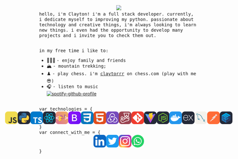 <div align="center">
  <img src="https://user-images.githubusercontent.com/113382266/229936773-53061f97-8a32-401d-a5da-01235fc69cc2.gif" width="400" />
</div>

<samp>
  hello, i'm Clayton! i'm a full stack developer. currently, i dedicate myself to improving my python.
  passionate about technology and creative things, i'm always looking to learn new things. i even had the opportunity to develop many projects and i invite you to check them out.
</samp>


<br><samp>in my free time i like to:</samp>


- 🚴🏾‍♀️ <samp>- enjoy family and friends</samp>
- 🏔️ <samp>- mountain trekking;</samp>
- ♟️ <samp>- play chess. i'm <a href="https://www.chess.com/member/claytorrr">claytorrr</a> on chess.com (play with me 😎)</samp>
- 🎧 <samp>- listen to music</samp><br>
[![spotify-github-profile](https://spotify-github-profile.vercel.app/api/view?uid=claytoncnx&cover_image=true&theme=novatorem&show_offline=false&background_color=121212&interchange=true&bar_color=53b14f&bar_color_cover=false)](https://github.com/kittinan/spotify-github-profile)

<br>
<samp>var technologies = {</samp>
<div align="center">
  <div style="display: flex; justify-content: center; align-items: center;">
    <img src="https://github.com/tandpfun/skill-icons/blob/main/icons/JavaScript.svg" alt="JavaScript" width="40">
    <img src="https://github.com/tandpfun/skill-icons/blob/main/icons/Python-Dark.svg" alt="Python" width="40">
    <img src="https://github.com/tandpfun/skill-icons/blob/main/icons/TypeScript.svg" alt="TypeScript" width="40">
    <img src="https://github.com/tandpfun/skill-icons/blob/main/icons/React-Dark.svg" alt="React" width="40">
    <img src="https://github.com/tandpfun/skill-icons/blob/main/icons/StyledComponents.svg" alt="StyledComponent" width="40">
    <img src="https://github.com/tandpfun/skill-icons/blob/main/icons/Bootstrap.svg" alt="Bootstrap" width="40">
    <img src="https://github.com/tandpfun/skill-icons/blob/main/icons/CSS.svg" alt="CSS3" width="40"> 
    <img src="https://github.com/tandpfun/skill-icons/blob/main/icons/HTML.svg" alt="HTML5" width="40">
    <img src="https://github.com/tandpfun/skill-icons/blob/main/icons/Redux.svg" alt="Redux" width="40">
    <img src="https://github.com/tandpfun/skill-icons/blob/main/icons/Jest.svg" alt="Jest" width="40">
    <img src="https://github.com/tandpfun/skill-icons/blob/main/icons/Git.svg" alt="Git" width="40">
    <img src="https://github.com/tandpfun/skill-icons/blob/main/icons/Vite-Dark.svg" alt="Vite" width="40">
    <img src="https://github.com/tandpfun/skill-icons/blob/main/icons/NodeJS-Dark.svg" alt="NodeJs" width="40">
    <img src="https://github.com/tandpfun/skill-icons/blob/main/icons/Docker.svg" alt="Docker" width="40">
    <img src="https://github.com/tandpfun/skill-icons/blob/main/icons/ExpressJS-Dark.svg" alt="Express" width="40">
    <img src="https://github.com/tandpfun/skill-icons/blob/main/icons/MySQL-Light.svg" alt="MySQL" width="40">    
    <img src="https://github.com/tandpfun/skill-icons/blob/main/icons/Postman.svg" alt="PostMan" width="40">
    <img src="https://github.com/tandpfun/skill-icons/blob/main/icons/Sequelize-Dark.svg" alt="Sequelize" width="40">      
  </div>  
</div>
<samp align="left">}</samp>
<br>
<samp>var connect_with_me = {</samp>
<div align="center">
  <div style="display: flex; justify-content: center; align-items: center;">
  <a href="https://linkedin.com/in/claytongomesdev/">
    <img src="https://github.com/tandpfun/skill-icons/blob/main/icons/LinkedIn.svg" width="40" alt="LinkedIn">
  </a>
  <a href="https://twitter.com/claytonabgomes">
    <img src="https://github.com/tandpfun/skill-icons/blob/main/icons/Twitter.svg" width="40" alt="Twitter">
  </a>
  <a href="https://instagram.com/cla.ytor?utm_source=qr&igshid=MzNlNGNkZWQ4Mg==">
    <img src="https://github.com/tandpfun/skill-icons/blob/main/icons/Instagram.svg" width="40" alt="Instagram">
  </a>  
  <a href="https://wa.me/5511940297654">
    <img src="https://github.com/BEN00262/whatsapp-embed-icon/blob/main/icons/wa.svg" width="40" alt="WhatsApp">
  </a>
 </div> 
</div>
<samp align="left">}</samp>

